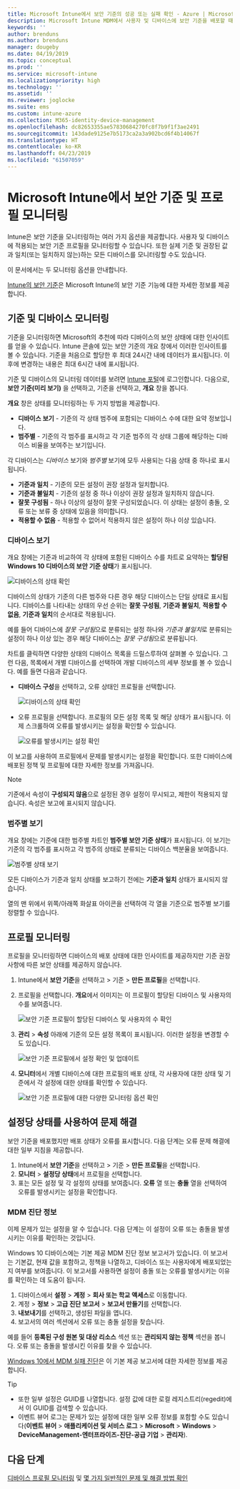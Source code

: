 ```yaml
---
title: Microsoft Intune에서 보안 기준의 성공 또는 실패 확인 - Azure | Microsoft Docs
description: Microsoft Intune MDM에서 사용자 및 디바이스에 보안 기준을 배포할 때 오류, 충돌 및 성공 상태를 확인합니다. Intune에서 클라이언트 로그 및 보고서 기능을 사용하여 문제를 해결하는 방법을 참조하세요.
keywords: ''
author: brenduns
ms.author: brenduns
manager: dougeby
ms.date: 04/19/2019
ms.topic: conceptual
ms.prod: ''
ms.service: microsoft-intune
ms.localizationpriority: high
ms.technology: ''
ms.assetid: ''
ms.reviewer: joglocke
ms.suite: ems
ms.custom: intune-azure
ms.collection: M365-identity-device-management
ms.openlocfilehash: dc82653355ae57830684270fc8f7b9f1f3ae2491
ms.sourcegitcommit: 143dade9125e7b5173ca2a3a902bcd6f4b14067f
ms.translationtype: HT
ms.contentlocale: ko-KR
ms.lasthandoff: 04/23/2019
ms.locfileid: "61507059"
---
```

# <a name="monitor-security-baseline-and-profiles-in-microsoft-intune"></a>Microsoft Intune에서 보안 기준 및 프로필 모니터링  

Intune은 보안 기준을 모니터링하는 여러 가지 옵션을 제공합니다. 사용자 및 디바이스에 적용되는 보안 기준 프로필을 모니터링할 수 있습니다. 또한 실제 기준 및 권장된 값과 일치(또는 일치하지 않는)하는 모든 디바이스를 모니터링할 수도 있습니다.

이 문서에서는 두 모니터링 옵션을 안내합니다.

[Intune의 보안 기준](security-baselines.md)은 Microsoft Intune의 보안 기준 기능에 대한 자세한 정보를 제공합니다.

## <a name="monitor-the-baseline-and-your-devices"></a>기준 및 디바이스 모니터링  

기준을 모니터링하면 Microsoft의 추천에 따라 디바이스의 보안 상태에 대한 인사이트를 얻을 수 있습니다. Intune 콘솔에 있는 보안 기준의 개요 창에서 이러한 인사이트를 볼 수 있습니다.  기준을 처음으로 할당한 후 최대 24시간 내에 데이터가 표시됩니다. 이후에 변경하는 내용은 최대 6시간 내에 표시됩니다.  

기준 및 디바이스의 모니터링 데이터를 보려면 [Intune 포털](https://aka.ms/intuneportal)에 로그인합니다. 다음으로, **보안 기준(미리 보기)** 을 선택하고, 기준을 선택하고, **개요** 창을 봅니다.

**개요** 창은 상태를 모니터링하는 두 가지 방법을 제공합니다.
- **디바이스 보기** - 기준의 각 상태 범주에 포함되는 디바이스 수에 대한 요약 정보입니다.  
- **범주별** - 기준의 각 범주를 표시하고 각 기준 범주의 각 상태 그룹에 해당하는 디바이스 비율을 보여주는 보기입니다. 

각 디바이스는 *디바이스* 보기와 *범주별* 보기에 모두 사용되는 다음 상태 중 하나로 표시됩니다.  
- **기준과 일치** - 기준의 모든 설정이 권장 설정과 일치합니다.
- **기준과 불일치** - 기준의 설정 중 하나 이상이 권장 설정과 일치하지 않습니다.
- **잘못 구성됨** - 하나 이상의 설정이 잘못 구성되었습니다. 이 상태는 설정이 충돌, 오류 또는 보류 중 상태에 있음을 의미합니다.
- **적용할 수 없음** - 적용할 수 없어서 적용하지 않은 설정이 하나 이상 있습니다.


### <a name="device-view"></a>디바이스 보기
개요 창에는 기준과 비교하여 각 상태에 포함된 디바이스 수를 차트로 요약하는 **할당된 Windows 10 디바이스의 보안 기준 상태**가 표시됩니다.  

![디바이스의 상태 확인](./media/security-baselines-monitor/overview.png)

디바이스의 상태가 기준의 다른 범주와 다른 경우 해당 디바이스는 단일 상태로 표시됩니다. 디바이스를 나타내는 상태의 우선 순위는 **잘못 구성됨**, **기준과 불일치**, **적용할 수 없음**, **기준과 일치**의 순서대로 적용됩니다.  

예를 들어 디바이스에 *잘못 구성됨*으로 분류되는 설정 하나와 *기준과 불일치*로 분류되는 설정이 하나 이상 있는 경우 해당 디바이스는 *잘못 구성됨*으로 분류됩니다.  

차트를 클릭하면 다양한 상태의 디바이스 목록을 드릴스루하여 살펴볼 수 있습니다. 그런 다음, 목록에서 개별 디바이스를 선택하여 개발 디바이스의 세부 정보를 볼 수 있습니다. 예를 들면 다음과 같습니다.
- **디바이스 구성**을 선택하고, 오류 상태인 프로필을 선택합니다.

  ![디바이스의 상태 확인](./media/security-baselines-monitor/device-configuration-profile-list.png)

- 오류 프로필을 선택합니다. 프로필의 모든 설정 목록 및 해당 상태가 표시됩니다. 이제 스크롤하여 오류를 발생시키는 설정을 확인할 수 있습니다.

  ![오류를 발생시키는 설정 확인](./media/security-baselines-monitor/profile-with-error-status.png)

이 보고를 사용하여 프로필에서 문제를 발생시키는 설정을 확인합니다. 또한 디바이스에 배포된 정책 및 프로필에 대한 자세한 정보를 가져옵니다.

> [!NOTE]
> 기준에서 속성이 **구성되지 않음**으로 설정된 경우 설정이 무시되고, 제한이 적용되지 않습니다. 속성은 보고에 표시되지 않습니다.

### <a name="per-category-view"></a>범주별 보기
개요 창에는 기준에 대한 범주별 차트인 **범주별 보안 기준 상태**가 표시됩니다.  이 보기는 기준의 각 범주를 표시하고 각 범주의 상태로 분류되는 디바이스 백분율을 보여줍니다. 
 
![범주별 상태 보기](./media/security-baselines-monitor/monitor-baseline-per-category.png)

모든 디바이스가 기준과 일치 상태를 보고하기 전에는 **기준과 일치** 상태가 표시되지 않습니다.   

열의 맨 위에서 위쪽/아래쪽 화살표 아이콘을 선택하여 각 열을 기준으로 범주별 보기를 정렬할 수 있습니다.  


## <a name="monitor-the-profile"></a>프로필 모니터링

프로필을 모니터링하면 디바이스의 배포 상태에 대한 인사이트를 제공하지만 기준 권장 사항에 따른 보안 상태를 제공하지 않습니다.

1. Intune에서 **보안 기준**을 선택하고 > 기준 > **만든 프로필**을 선택합니다.

2. 프로필을 선택합니다. **개요**에서 이미지는 이 프로필이 할당된 디바이스 및 사용자의 수를 보여줍니다.

    ![보안 기준 프로필이 할당된 디바이스 및 사용자의 수 확인](./media/security-baselines-monitor/existing-profile-overview.png)

3. **관리** > **속성** 아래에 기준의 모든 설정 목록이 표시됩니다. 이러한 설정을 변경할 수도 있습니다.

    ![보안 기준 프로필에서 설정 확인 및 업데이트](./media/security-baselines-monitor/manage-settings.png)

4. **모니터**에서 개별 디바이스에 대한 프로필의 배포 상태, 각 사용자에 대한 상태 및 기준에서 각 설정에 대한 상태를 확인할 수 있습니다.

    ![보안 기준 프로필에 대한 다양한 모니터링 옵션 확인](./media/security-baselines-monitor/monitor-status-options.png)

## <a name="troubleshoot-using-per-setting-status"></a>설정당 상태를 사용하여 문제 해결

보안 기준을 배포했지만 배포 상태가 오류를 표시합니다. 다음 단계는 오류 문제 해결에 대한 일부 지침을 제공합니다.

1. Intune에서 **보안 기준**을 선택하고 > 기준 > **만든 프로필**을 선택합니다.
2. **모니터** > **설정당 상태**에서 프로필을 선택합니다.
3. 표는 모든 설정 및 각 설정의 상태를 보여줍니다. **오류** 열 또는 **충돌** 열을 선택하여 오류를 발생시키는 설정을 확인합니다.

### <a name="mdm-diagnostic-information"></a>MDM 진단 정보

이제 문제가 있는 설정을 알 수 있습니다. 다음 단계는 이 설정이 오류 또는 충돌을 발생시키는 이유를 확인하는 것입니다. 

Windows 10 디바이스에는 기본 제공 MDM 진단 정보 보고서가 있습니다. 이 보고서는 기본값, 현재 값을 포함하고, 정책을 나열하고, 디바이스 또는 사용자에게 배포되었는지 여부를 보여줍니다. 이 보고서를 사용하면 설정이 충돌 또는 오류를 발생시키는 이유를 확인하는 데 도움이 됩니다.

1. 디바이스에서 **설정** > **계정** > **회사 또는 학교 액세스**로 이동합니다.
2. 계정 > **정보** > **고급 진단 보고서** > **보고서 만들기**를 선택합니다.
3. **내보내기**를 선택하고, 생성된 파일을 엽니다.
4. 보고서의 여러 섹션에서 오류 또는 충돌 설정을 찾습니다.

  예를 들어 **등록된 구성 원본 및 대상 리소스** 섹션 또는 **관리되지 않는 정책** 섹션을 봅니다. 오류 또는 충돌을 발생시킨 이유를 찾을 수 있습니다.

[Windows 10에서 MDM 실패 진단](https://docs.microsoft.com/windows/client-management/mdm/diagnose-mdm-failures-in-windows-10)은 이 기본 제공 보고서에 대한 자세한 정보를 제공합니다.

> [!TIP]
> - 또한 일부 설정은 GUID를 나열합니다. 설정 값에 대한 로컬 레지스트리(regedit)에서 이 GUID를 검색할 수 있습니다.
> - 이벤트 뷰어 로그는 문제가 있는 설정에 대한 일부 오류 정보를 포함할 수도 있습니다(**이벤트 뷰어** > **애플리케이션 및 서비스 로그** >  **Microsoft** > **Windows** > **DeviceManagement-엔터프라이즈-진단-공급 기업** > **관리자**).

## <a name="next-steps"></a>다음 단계

[디바이스 프로필 모니터링](device-profile-monitor.md) 및 [몇 가지 일반적인 문제 및 해결 방법 확인](device-profile-troubleshoot.md)
